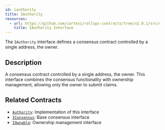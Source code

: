 ```yaml
---
id: iauthority
title: IAuthority
resources:
  - url: https://github.com/cartesi/rollups-contracts/tree/v2.0.1/src/consensus/authority/IAuthority.sol
    title: IAuthority Interface
---
```


The `IAuthority` interface defines a consensus contract controlled by a single address, the owner.

## Description

A consensus contract controlled by a single address, the owner. This interface combines the consensus functionality with ownership management, allowing only the owner to submit claims.

## Related Contracts

- [`Authority`](./authority.md): Implementation of this interface
- [`IConsensus`](../iconsensus.md): Base consensus interface
- [`IOwnable`](https://github.com/cartesi/rollups-contracts/tree/v2.0.1/src/access/IOwnable.sol): Ownership management interface 